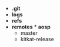 * **.git**
 * **logs**
  * **refs**
   * **remotes**
    * **aosp**
     * master
     * kitkat-release

